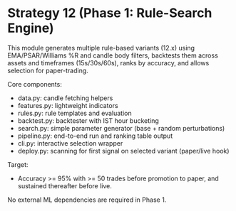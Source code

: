 # Strategy 12 (Phase 1: Rule-Search Engine)

This module generates multiple rule-based variants (12.x) using EMA/PSAR/Williams %R and candle body filters, backtests them across assets and timeframes (15s/30s/60s), ranks by accuracy, and allows selection for paper-trading.

Core components:
- data.py: candle fetching helpers
- features.py: lightweight indicators
- rules.py: rule templates and evaluation
- backtest.py: backtester with IST hour bucketing
- search.py: simple parameter generator (base + random perturbations)
- pipeline.py: end-to-end run and ranking table output
- cli.py: interactive selection wrapper
- deploy.py: scanning for first signal on selected variant (paper/live hook)

Target:
- Accuracy >= 95% with >= 50 trades before promotion to paper, and sustained thereafter before live.

No external ML dependencies are required in Phase 1.

